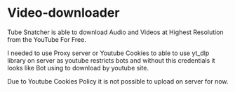 # Video-downloader

Tube Snatcher is able to download Audio and Videos at Highest Resolution from the YouTube For Free.

<!-- I can Use FREE PROXY LIST -->

I needed to use Proxy server or Youtube Cookies to able to use yt_dlp library on server as youtube restricts bots and without this credentials it looks like Bot using to download by youtube site.

<!-- 203.115.101.53	82	IN	India	elite proxy	yes	no	4 secs ago
203.115.101.55	82	IN	India	elite proxy	yes	no	4 secs ago -->

Due to Youtube Cookies Policy it is not possible to upload on server for now.
